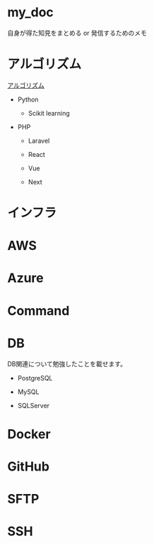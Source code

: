 # my_doc
自身が得た知見をまとめる or 発信するためのメモ
# アルゴリズム
[アルゴリズム](Algorithm/README.md)



- Python
  - Scikit learning

- PHP
  - Laravel

  - React

  - Vue

  - Next


# インフラ
# AWS

# Azure

# Command

# DB
DB関連について勉強したことを載せます。

  - PostgreSQL

  - MySQL

  - SQLServer


# Docker

# GitHub





# SFTP



# SSH

